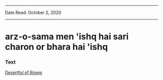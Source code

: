 ***
Date Read: October 2, 2020
***

# arz-o-sama men 'ishq hai sari charon or bhara hai 'ishq

### Text
[Desertful of Roses](http://www.columbia.edu/itc/mealac/pritchett/00garden/16c/1659/index_1659.html)

